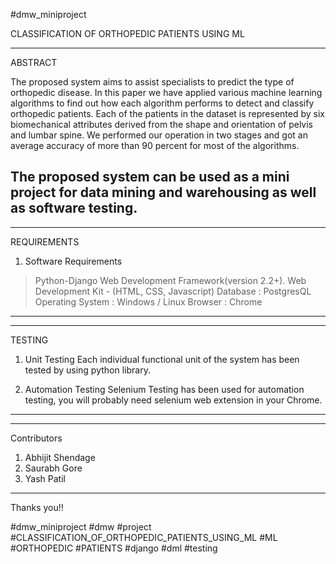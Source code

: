 #dmw_miniproject

CLASSIFICATION OF ORTHOPEDIC PATIENTS USING ML


----------------------------
ABSTRACT

The proposed system aims to assist specialists to predict the type of orthopedic disease. In 
this paper we have applied various machine learning algorithms to find out how each algorithm 
performs to detect and classify orthopedic patients. Each of the patients in the dataset is 
represented by six biomechanical attributes derived from the shape and orientation of pelvis and 
lumbar spine. We performed our operation in two stages and got an average accuracy of more than 
90 percent for most of the algorithms.

The proposed system can be used as a mini project for data mining and warehousing as well as software testing.
----------------------------

----------------------------
REQUIREMENTS

1. Software Requirements

> Python-Django Web Development Framework(version 2.2+).
> Web Development Kit - (HTML, CSS, Javascript)
> Database : PostgresQL
> Operating System :  Windows / Linux 
> Browser : Chrome
----------------------------

----------------------------
TESTING

1. Unit Testing
Each individual functional unit of the system has been tested by using python library.

2. Automation Testing
Selenium Testing has been used for automation testing, you will probably need selenium web extension in your Chrome.
----------------------------

----------------------------
Contributors
1. Abhijit Shendage
2. Saurabh Gore
3. Yash Patil
----------------------------

Thanks you!!

#dmw_miniproject #dmw #project #CLASSIFICATION_OF_ORTHOPEDIC_PATIENTS_USING_ML
#ML #ORTHOPEDIC #PATIENTS #django #dml #testing
